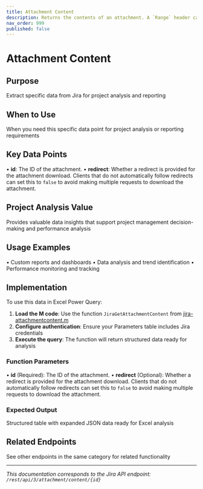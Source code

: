 ```yaml
---
title: Attachment Content
description: Returns the contents of an attachment. A `Range` header can be set to define a range of bytes within the attachment to download. See the [HTTP Range h...
nav_order: 999
published: false
---
```


# Attachment Content

## Purpose
Extract specific data from Jira for project analysis and reporting

## When to Use
When you need this specific data point for project analysis or reporting requirements

## Key Data Points
• **id**: The ID of the attachment.
• **redirect**: Whether a redirect is provided for the attachment download. Clients that do not automatically follow redirects can set this to `false` to avoid making multiple requests to download the attachment.

## Project Analysis Value
Provides valuable data insights that support project management decision-making and performance analysis

## Usage Examples
• Custom reports and dashboards
• Data analysis and trend identification
• Performance monitoring and tracking

## Implementation
To use this data in Excel Power Query:

1. **Load the M code**: Use the function `JiraGetAttachmentContent` from [jira-attachmentcontent.m](../assets/jira-attachmentcontent.m)
2. **Configure authentication**: Ensure your Parameters table includes Jira credentials
3. **Execute the query**: The function will return structured data ready for analysis

### Function Parameters
• **id** (Required): The ID of the attachment.
• **redirect** (Optional): Whether a redirect is provided for the attachment download. Clients that do not automatically follow redirects can set this to `false` to avoid making multiple requests to download the attachment.

### Expected Output
Structured table with expanded JSON data ready for Excel analysis

## Related Endpoints
See other endpoints in the same category for related functionality

---
*This documentation corresponds to the Jira API endpoint: `/rest/api/3/attachment/content/{id}`*
